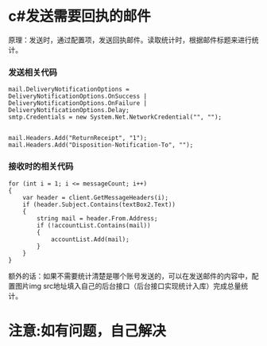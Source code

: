 # c#发送需要回执的邮件

原理：发送时，通过配置项，发送回执邮件。读取统计时，根据邮件标题来进行统计。

### 发送相关代码

```
mail.DeliveryNotificationOptions = DeliveryNotificationOptions.OnSuccess | DeliveryNotificationOptions.OnFailure | DeliveryNotificationOptions.Delay;
smtp.Credentials = new System.Net.NetworkCredential("", "");


mail.Headers.Add("ReturnReceipt", "1");
mail.Headers.Add("Disposition-Notification-To", "");
```

### 接收时的相关代码
```
for (int i = 1; i <= messageCount; i++)
{
    var header = client.GetMessageHeaders(i);
    if (header.Subject.Contains(textBox2.Text))
    {
        string mail = header.From.Address;
        if (!accountList.Contains(mail))
        {
            accountList.Add(mail);
        }
    }
}
```

额外的话：如果不需要统计清楚是哪个账号发送的，可以在发送邮件的内容中，配置图片img src地址填入自己的后台接口（后台接口实现统计入库）完成总量统计。

# 注意:如有问题，自己解决
